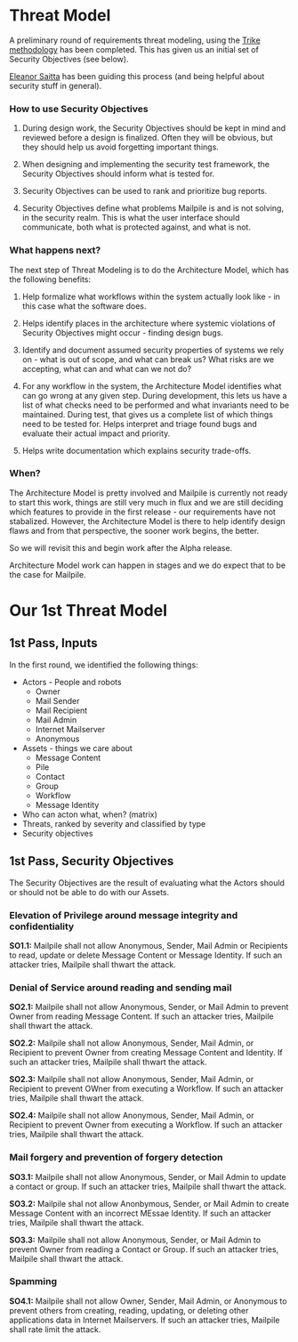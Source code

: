 # Threat Model

A preliminary round of requirements threat modeling, using the [Trike
methodology](http://octotrike.org/) has been completed.  This has given
us an initial set of Security Objectives (see below).

[Eleanor Saitta](https://twitter.com/Dymaxion) has been guiding this
process (and being helpful about security stuff in general).


### How to use Security Objectives

1. During design work, the Security Objectives should be kept in mind and
reviewed before a design is finalized.  Often they will be obvious, but they
should help us avoid forgetting important things.

2. When designing and implementing the security test framework, the Security
Objectives should inform what is tested for.

3. Security Objectives can be used to rank and prioritize bug reports.

4. Security Objectives define what problems Mailpile is and is not solving, in
the security realm. This is what the user interface should communicate, both
what is protected against, and what is not.


### What happens next?

The next step of Threat Modeling is to do the Architecture Model, which has
the following benefits:

1. Help formalize what workflows within the system actually look like - in
   this case what the software does.

2. Helps identify places in the architecture where systemic violations of
   Security Objectives might occur - finding design bugs.

3. Identify and document assumed security properties of systems we rely on -
   what is out of scope, and what can break us? What risks are we accepting,
   what can and what can we not do?

4. For any workflow in the system, the Architecture Model identifies what can
   go wrong at any given step. During development, this lets us have a list of
   what checks need to be performed and what invariants need to be maintained.
   During test, that gives us a complete list of which things need to be
   tested for. Helps interpret and triage found bugs and evaluate their actual
   impact and priority.

5. Helps write documentation which explains security trade-offs.


### When?

The Architecture Model is pretty involved and Mailpile is currently not ready
to start this work, things are still very much in flux and we are still
deciding which features to provide in the first release - our requirements
have not stabalized. However, the Architecture Model is there to help identify
design flaws and from that perspective, the sooner work begins, the better.

So we will revisit this and begin work after the Alpha release.

Architecture Model work can happen in stages and we do expect that to be the
case for Mailpile.


# Our 1st Threat Model

## 1st Pass, Inputs

In the first round, we identified the following things:

* Actors - People and robots
   * Owner
   * Mail Sender
   * Mail Recipient
   * Mail Admin
   * Internet Mailserver
   * Anonymous
* Assets - things we care about
   * Message Content
   * Pile
   * Contact
   * Group
   * Workflow
   * Message Identity
* Who can acton what, when? (matrix)
* Threats, ranked by severity and classified by type
* Security objectives


## 1st Pass, Security Objectives

The Security Objectives are the result of evaluating what the Actors
should or should not be able to do with our Assets.

### Elevation of Privilege around message integrity and confidentiality

**SO1.1:** Mailpile shall not allow Anonymous, Sender, Mail Admin or
Recipients to read, update or delete Message Content or Message Identity. If
such an attacker tries, Mailpile shall thwart the attack.

### Denial of Service around reading and sending mail

**SO2.1:** Mailpile shall not allow Anonymous, Sender, or Mail Admin to prevent
Owner from reading Message Content. If such an attacker tries, Mailpile shall
thwart the attack.

**SO2.2:** Mailpile shall not allow Anonymous, Sender, Mail Admin, or
Recipient to prevent Owner from creating Message Content and Identity. If such
an attacker tries, Mailpile shall thwart the attack.

**SO2.3:** Mailpile shall not allow Anonymous, Sender, Mail Admin, or Recipient
to prevent OWner from executing a Workflow. If such an attacker tries,
Mailpile shall thwart the attack.

**SO2.4:** Mailpile shall not allow Anonymous, Sender, Mail Admin, or Recipient
to prevent Owner from executing a Workflow. If such an attacker tries,
Mailpile shall thwart the attack.

### Mail forgery and prevention of forgery detection

**SO3.1:** Mailpile shall not allow Anonymous, Sender, or Mail Admin to update
a contact or group. If such an attacker tries, Mailpile shall thwart the
attack.

**SO3.2:** Mailpile shal not allow Anonbymous, Sender, or Mail Admin to create
Message Content with an incorrect MEssae Identity. If such an attacker tries,
Mailpile shall thwart the attack.

**SO3.3:** Mailpile shall not allow Anonymous, Sender, or Mail Admin to
prevent Owner from reading a Contact or Group. If such an attacker tries,
Mailpile shall thwart the attack.

### Spamming

**SO4.1:** Mailpile shall not allow Owner, Sender, Mail Admin, or Anonymous to
prevent others from creating, reading, updating, or deleting other
applications data in Internet Mailservers. If such an attacker tries, Mailpile
shall rate limit the attack.

